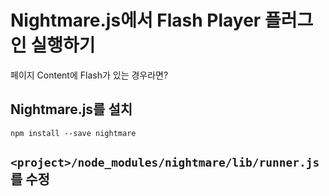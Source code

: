 # Nightmare.js에서 Flash Player 플러그인 실행하기

페이지 Content에 Flash가 있는 경우라면?


## Nightmare.js를 설치
```
npm install --save nightmare
```

## `<project>/node_modules/nightmare/lib/runner.js`를 수정